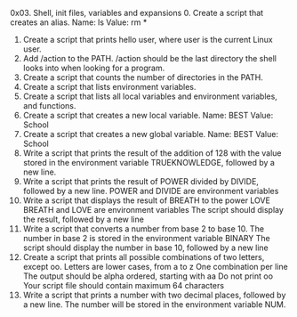 0x03. Shell, init files, variables and expansions
0. Create a script that creates an alias.
	Name: ls
	Value: rm *	
1. Create a script that prints hello user, where user is the current Linux user.
2. Add /action to the PATH. /action should be the last directory the shell looks into when looking for a program.
3. Create a script that counts the number of directories in the PATH.
4. Create a script that lists environment variables.
5. Create a script that lists all local variables and environment variables, and functions.
6. Create a script that creates a new local variable.
	Name: BEST
	Value: School
7. Create a script that creates a new global variable.
	Name: BEST
	Value: School
8. Write a script that prints the result of the addition of 128 with the value stored in the environment variable TRUEKNOWLEDGE, followed by a new line.
9. Write a script that prints the result of POWER divided by DIVIDE, followed by a new line.
	POWER and DIVIDE are environment variables
10. Write a script that displays the result of BREATH to the power LOVE
	BREATH and LOVE are environment variables
	The script should display the result, followed by a new line
11. Write a script that converts a number from base 2 to base 10.
	The number in base 2 is stored in the environment variable BINARY
	The script should display the number in base 10, followed by a new line
12. Create a script that prints all possible combinations of two letters, except oo.
	Letters are lower cases, from a to z
	One combination per line
	The output should be alpha ordered, starting with aa
	Do not print oo
	Your script file should contain maximum 64 characters
13. Write a script that prints a number with two decimal places, followed by a new line.
	The number will be stored in the environment variable NUM.
